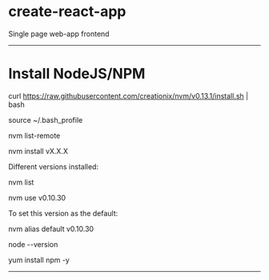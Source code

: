 # create-react-app
Single page web-app frontend

****
# Install NodeJS/NPM
curl https://raw.githubusercontent.com/creationix/nvm/v0.13.1/install.sh | bash

source ~/.bash_profile

nvm list-remote

nvm install vX.X.X

Different versions installed:

nvm list

nvm use v0.10.30

To set this version as the default:

nvm alias default v0.10.30

node --version

yum install npm -y

***
